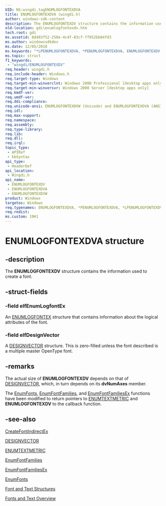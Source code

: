 ```yaml
---
UID: NS:wingdi.tagENUMLOGFONTEXDVA
title: ENUMLOGFONTEXDVA (wingdi.h)
author: windows-sdk-content
description: The ENUMLOGFONTEXDV structure contains the information used to create a font.
old-location: gdi\enumlogfontexdv.htm
tech.root: gdi
ms.assetid: 8d483f52-250e-4c4f-83cf-ff952bb84fd3
ms.author: windowssdkdev
ms.date: 12/05/2018
ms.keywords: "*LPENUMLOGFONTEXDVA, *PENUMLOGFONTEXDVA, ENUMLOGFONTEXDV, ENUMLOGFONTEXDV structure [Windows GDI], ENUMLOGFONTEXDVA, ENUMLOGFONTEXDVW, PENUMLOGFONTEXDV, PENUMLOGFONTEXDV structure pointer [Windows GDI], _win32_ENUMLOGFONTEXDV_str, gdi.enumlogfontexdv, wingdi/ENUMLOGFONTEXDV, wingdi/ENUMLOGFONTEXDVA, wingdi/ENUMLOGFONTEXDVW, wingdi/PENUMLOGFONTEXDV"
ms.topic: struct
f1_keywords: 
 - "wingdi/ENUMLOGFONTEXDV"
req.header: wingdi.h
req.include-header: Windows.h
req.target-type: Windows
req.target-min-winverclnt: Windows 2000 Professional [desktop apps only]
req.target-min-winversvr: Windows 2000 Server [desktop apps only]
req.kmdf-ver: 
req.umdf-ver: 
req.ddi-compliance: 
req.unicode-ansi: ENUMLOGFONTEXDVW (Unicode) and ENUMLOGFONTEXDVA (ANSI)
req.idl: 
req.max-support: 
req.namespace: 
req.assembly: 
req.type-library: 
req.lib: 
req.dll: 
req.irql: 
topic_type:
 - APIRef
 - kbSyntax
api_type:
 - HeaderDef
api_location:
 - Wingdi.h
api_name:
 - ENUMLOGFONTEXDV
 - ENUMLOGFONTEXDVA
 - ENUMLOGFONTEXDVW
product: Windows
targetos: Windows
req.typenames: ENUMLOGFONTEXDVA, *PENUMLOGFONTEXDVA, *LPENUMLOGFONTEXDVA
req.redist: 
ms.custom: 19H1
---
```


# ENUMLOGFONTEXDVA structure


## -description



The <b>ENUMLOGFONTEXDV</b> structure contains the information used to create a font.




## -struct-fields




### -field elfEnumLogfontEx

An <a href="https://docs.microsoft.com/windows/desktop/api/wingdi/ns-wingdi-tagenumlogfontexa">ENUMLOGFONTEX</a> structure that contains information about the logical attributes of the font.


### -field elfDesignVector

A <a href="https://docs.microsoft.com/windows/desktop/api/wingdi/ns-wingdi-tagdesignvector">DESIGNVECTOR</a> structure. This is zero-filled unless the font described is a multiple master OpenType font.


## -remarks



The actual size of <b>ENUMLOGFONTEXDV</b> depends on that of <a href="https://docs.microsoft.com/windows/desktop/api/wingdi/ns-wingdi-tagdesignvector">DESIGNVECTOR</a>, which, in turn depends on its <b>dvNumAxes</b> member.

The <a href="https://docs.microsoft.com/windows/desktop/api/wingdi/nf-wingdi-enumfontsa">EnumFonts</a>, <a href="https://docs.microsoft.com/windows/desktop/api/wingdi/nf-wingdi-enumfontfamiliesa">EnumFontFamilies</a>, and <a href="https://docs.microsoft.com/windows/desktop/api/wingdi/nf-wingdi-enumfontfamiliesexa">EnumFontFamiliesEx</a> functions have been modified to return pointers to <a href="https://docs.microsoft.com/windows/desktop/api/wingdi/ns-wingdi-tagenumtextmetrica">ENUMTEXTMETRIC</a> and <b>ENUMLOGFONTEXDV</b> to the callback function.




## -see-also




<a href="https://docs.microsoft.com/windows/desktop/api/wingdi/nf-wingdi-createfontindirectexa">CreateFontIndirectEx</a>



<a href="https://docs.microsoft.com/windows/desktop/api/wingdi/ns-wingdi-tagdesignvector">DESIGNVECTOR</a>



<a href="https://docs.microsoft.com/windows/desktop/api/wingdi/ns-wingdi-tagenumtextmetrica">ENUMTEXTMETRIC</a>



<a href="https://docs.microsoft.com/windows/desktop/api/wingdi/nf-wingdi-enumfontfamiliesa">EnumFontFamilies</a>



<a href="https://docs.microsoft.com/windows/desktop/api/wingdi/nf-wingdi-enumfontfamiliesexa">EnumFontFamiliesEx</a>



<a href="https://docs.microsoft.com/windows/desktop/api/wingdi/nf-wingdi-enumfontsa">EnumFonts</a>



<a href="https://docs.microsoft.com/windows/desktop/gdi/font-and-text-structures">Font and Text Structures</a>



<a href="https://docs.microsoft.com/windows/desktop/gdi/fonts-and-text">Fonts and Text Overview</a>
 

 

